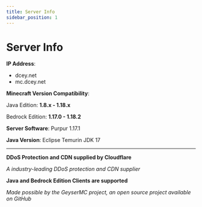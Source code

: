 ```yaml
---
title: Server Info
sidebar_position: 1
---
```


# Server Info

**IP Address**:

- dcey.net
- mc.dcey.net

**Minecraft Version Compatibility**:

Java Edition: **1.8.x - 1.18.x**

Bedrock Edition: **1.17.0 - 1.18.2**

**Server Software**: Purpur 1.17.1

**Java Version**: Eclipse Temurin JDK 17

---

**DDoS Protection and CDN supplied by Cloudflare**

*A industry-leading DDoS protection and CDN supplier*

**Java and Bedrock Edition Clients are supported**

*Made possible by the GeyserMC project, an open source project available on GitHub*
